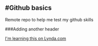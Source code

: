 #Github basics
-----
Remote repo to help me test my github skills

###Adding another header

[I'm learning this on Lynda.com](http://Lynda.com)
